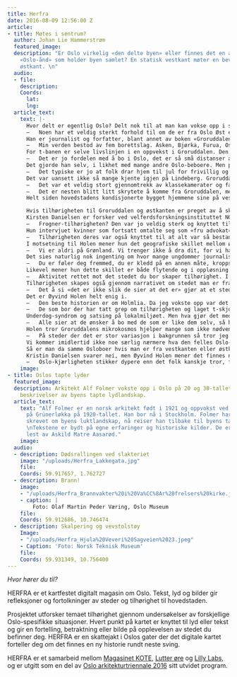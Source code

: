 ```yaml
---
title: Herfra
date: 2016-08-09 12:56:00 Z
article:
- title: Møtes i sentrum?
  author: Johan Lie Hammerstrøm
  featured_image: 
  description: "Er Oslo virkelig «den delte byen» eller finnes det en altoppslukende
    «Oslo-ånd» som holder byen samlet? En statisk vestkant møter en bevegelig og søkende
    østkant. \n"
  audio:
  - file: 
    description: 
    Coords:
      lat: 
      lng: 
  article_text:
    text: |-
      Hvor delt er egentlig Oslo? Delt nok til at man kan vokse opp i samme by og føle at man er fra to forskjellige byer? Når Delillos synger om å gå brisen hjem via Bygdøy Allé rister de på hodet på Tveita? Og stirrer de forlegent på skotuppene oppe på Vinderen når Kenneth Engebretsen rapper om at junkiene på Haugenstua spiser rå kjøttdeig?
      –   Noen har et veldig sterkt forhold til om de er fra Oslo Øst eller Oslo Vest, men like mange har et problematisk forhold til det samme. Jeg tror tilhørigheten til Oslo trumfer det meste, man lærer seg så raskt å bruke hele byen, sier Øyvind Holen.
      Han er journalist og forfatter, blant annet av boken «Groruddalen», som handler om oppvekst og tilhørighet til Oslos mest folkerike bydel. I Holens barndom handlet Groruddalen om et mikrokosmos diktert av drabantbyplanlegging og sporveiens sans for passende lengde mellom stoppesteder.
      –   Min verden bestod av fem borettslag. Asken, Bjørka, Furua, Ospa eller Pilen. Også kjente vi litt vagt til Furuset og Trosterud som var nabostasjonene på t-banen, sier Holen.
      For t-banen er selve livslinjen i en oppvekst i Groruddalen. Den starter som viktig identitetsmarkør i barndommen («Hvilket stopp er du fra?»), til å bli en effektiv integreringsmaskin mellom øst og vest i tenårene.
      –   Det er jo fordelen med å bo i Oslo, det er så små distanser at i det man er gammel nok til å ta t-banen alene så trekker man inn mot sentrum for å utforske resten av byen, sier Holen.
      Det gjorde han selv, i likhet med mange andre Oslo-beboere. Men plutselig er man blitt så gammel at det blir for smått å være fra Lindeberg. For ingen som ikke kommer fra Groruddalen vet hvor det er. Da Holen dro i militæret var han plutselig «fra Oslo» og identiteten til T-banestoppet ble sakte visket ut. Det årlige identitetspåfyllet som de fleste i Norge gjennomgår ved juletider ble han mer eller mindre berøvet.
      –   Det typiske er jo at folk drar hjem til jul for frivillig og ufrivillig møte gamle venner på andre juledag. Men Lindeberg er jo en liten drabantby, så den festen var jo i Oslo sentrum, sier Holen.
      Det var uansett ikke så mange kjente igjen på Lindeberg. Groruddalen var et sted man kjøpte sin første leilighet, men man skulle videre derfra.
      –   Det var et veldig stort gjennomtrekk av klassekamerater og familievenner, man var vant til at de forsvant og flyttet videre, sier Holen som mener den transitoriske følelsen holder seg den dag i dag.
      –   Det er nesten blitt litt skrytete å komme fra Groruddalen, men du skal helst ikke fortsatt bo der hvis du har lykkes da, sier Holen tørt.
      Helt siden hovedstadens kondisjonerte bygget hjemmene sine på vestsiden av byen for å slippe røyken fra fabrikkene langs Akerselva har Oslo operert med klare sosiale skiller. På sitt aller grelleste er forskjellen i forventet levealder nesten 12 år avhengig av hvilke bydeler man sammenlikner med. Og fasiten lå klar allerede i 1994 da FAFO publiserte rapporten «Den delte byen». Det er vanskelig å ikke se for meg at noen av disse sosioøkonomiske faktorene som ligger bak spiller inn i hvilken tilhørighet man bygger til det felles fenomenet Oslo.

      Hvis tilhørigheten til Groruddalen og østkanten er preget av å skulle videre, enten med T-banen til sentrum eller til neste steg på klassestigen, så kan kanskje det motsatte sies for vestkanten?
      Kirsten Danielsen er forsker ved velferdsforskningsinstituttet NOVA og studerte på 80-tallet såkalte «kondisjonerte» Frogner-fruer.
      –   Frogner-tilhørigheten? Den var jo veldig sterk og knyttet til forferdelig mange minner om det «store livet» som riktignok nok var blitt en del mindre etter hvert som alderen tok på, sier Danielsen.
      Hun intervjuet kvinner som fortsatt omtalte seg som «fru advokat» og som bodde i leiligheter hvor kun mannens navn stod på dørskiltet.
      –   Tilhørigheten deres var også knyttet til at alt var så bestandig og at ingen ting var byttet ut. De var på en måte blitt en del av interiøret, sier Danielsen.
      I motsetning til Holen mener hun det geografiske skillet mellom øst og vest er uoverskridbart. Hun tror de færreste fra ungdommer fra Bærum har besøkt Groruddalen og vice versa. Da forfatter Maja Lunde skrev ungdomsromanen «Battle» i 2014 gjorde Nettavisen en enquête med ungdommen fra Fronger og Tveita.
      –   Vi er aldri på Grønland. Vi trenger ikke å dra dit, for vi har alt vi trenger her, sa Frogner-representant Nora Andreassen til avisens utsendte.
      Det sies naturlig nok ingenting om hvor mange ungdommer journalisten intervjuet for å få tak i dette overskriftspoenget, men Tveita-ungdommen svarte med samme mynt: De ville ikke «ha noe å gjøre med de blærete vestkantfolka». Danielsen tror mangelen på integrasjon gjør at man bygger seg et mentalt kart over hvor man er fra.
      –   Du er føler deg fremmed, du er kledd på en annen måte, kroppsspråket ditt er annerledes, dialekten er annerledes. Det er så mange ting som peker ut at du er annerledes, sier Danielsen om hva hun tror skillet består i.
      Likevel mener hun dette skillet er både flytende og i oppløsning. Delvis på grunn av måten man har begynt å bygge tilhørighet på østkanten. Oslo kommunes storstilte prosjekt Groruddalssatsningen går igjen.
      –   Aktivitet rettet mot det stedet du bor skaper tilhørighet. I dag har jeg nettopp vært på et nytt bibliotek på Furuset. Det er så lett tilgjengelig, og det er sted kan oppsøke uten å ha noe spesifikt ærend. Slike åpne steder skaper tilhørighet, sier Danielsen.
      Tilhørigheten skapes også gjennom narrativet om stedet man er fra. Å skulle motbevise folks fordommer forandrer måten man tenker på sitt eget opphavssted.
      –   Det å si «det er ikke slik de sier at det er» gjør at et sted forandrer seg mentalt. Det blir et helt annet sted for deg bare ved at du forteller det, sier Danielsen.
      Det er Øyvind Holen helt enig i.
      –   Den beste historien er om Holmlia. Da jeg vokste opp var det stedet alle vitsene dreide seg om: «Hva lukter banen til Holmlia?». Det var gjenger, trøbbel og ghetto.
      –   De som bor der har tatt grep om tilhørigheten og laget t-skjorter og festivaler og rett og slett skryt opp Holmlia til å bli et sted i verden, sier Holen.
      Underdog-syndrom og satsing på lokalmiljøet. Men hva gjør det med tilhørigheten at Oslo Øst har Norges har mest sammensatte befolkning?
      –   Alle sier at de ønsker å bo med de som er like dem selv, så homogenitet tror jeg er en form for forutsetning for tilhørighet. I noen av drabantbyene er tilhørigheten skapt av et etnisk nettverk, fordi det er så mange fra familien din som der. Så da handler det mer om at man har folk man er glad i nær seg enn akkurat hvor det er, sier Danielsen som også har arbeidet med flere forskningsprosjekter på Romsås og Furuset.
      Holen tror Groruddalens mikrokosmos hjelper mange som ikke nødvendigvis føler seg helt som nordmenn å ha noe «de er fra».
      –   På steder der det er stor variasjon i bakgrunnen så tror jeg selve stedet blir en identitetsmarkør. Jeg tror når du har jugoslavere, somaliere og pakistanere, så føler i alle fall jeg at alle ser på seg selv som de er fra Rommen, Furuset eller Holmlia. Jeg er usikker på om identiteten til Briskeby er så viktig når miljøet er veldig homogent. Jeg vet at det er lettere for folk å si at «jeg er fra Furuset» enn å si «jeg er norsk» for da møter du så mye motstand fordi mange ser på deg som «ikke norsk».
      Vi kommer imidlertid ikke noe særlig nærmere hva den felles Oslo-kjærligheten består i. Sentrum blir av mange avskrevet som en handlegate med Storting og slott, et nasjonalt symbol mer enn en bymarkør. Oslo har til og med to fotballag som ikke kan utstå hverandre – et rivaleri som brenner med de eksakt samme sosioøkonomiske skillelinjene som i resten av debatten.
      Så er man da samme Osloboer hvis man er fra vestkanten eller østkanten? Når det kommer til forskjeller som måles i inntekt og levealder er saken avgjort: Det skal mange Groruddalssatsinger til før vestkantens forsprang er i nærheten av innhentet. Dermed må vi tilbake til de mer esoteriske verdiene – er Oslo-ånden sterk nok til å glatte over skillene?
      Kristin Danielsen svarer nei, men Øyvind Holen mener det finnes noe der ute. Noe som er større og vakrere enn det hoverende bergensere og sutrete trøndere kan forstå når de prater om Oslo i nedsettende ordelag.
      –   Oslo-kjærligheten stikker dypere enn det folk kanskje tror, forskjellen er nok at mange også hater Oslo. Folk som bodde her litt og ikke taklet det. Jeg tror forskjellen fra Bergen og Trondheim er at det er mye lettere å bli Osloboer enn bergenser eller trønder. De mest ihuga Vålerenga-fansene viser seg jo som regel å være innflyttere, sier Holen og smiler.
    image: 
- title: Oslos tapte lyder
  featured_image: 
  description: Arkitekt Alf Folmer vokste opp i Oslo på 20 og 30-tallet. Hør hans
    beskrivelser av byens tapte lydlandskap.
  article_text:
    text: "Alf Folmer er en norsk arkitekt født i 1921 og oppvokst ved Dælenenga idrettsplass
      på Grünerløkka på 1920-tallet. Han bor nå i Stockholm. Folmer har tidligere
      skrevet om byens luktlandskap, nå reiser han tilbake til byens tapte lydverden.
      \nTekstene er bydt på egne erfaringer og historiske kilder. De er redigert og
      lest av Askild Matre Aasarød."
    image: 
  audio:
  - description: Dødsrallingen ved slakteriet
    image: "/uploads/Herfra_Lakkegata.jpg"
    file: 
    Coords: 59.917657, 1.762727
  - description: Brann!
    image:
    - "/uploads/Herfra_Brannvakter%20i%20Va%CC%8Ar%20frelsers%20kirke.jpeg"
    - caption: |
        Foto: Olaf Martin Peder Væring, Oslo Museum
    file: 
    Coords: 59.912686, 10.746474
  - description: Skalpering og vevstolstøy
    Image:
    - "/uploads/Herfra_Hjula%20Veveri%20Sagveien%2023.jpeg"
    - Caption: 'Foto: Norsk Teknisk Museum'
    file: 
    Coords: 59.931349, 10.756400
---
```


*Hvor hører du til?*

HERFRA er et kartfestet digitalt magasin om Oslo. Tekst, lyd og bilder gir refleksjoner og fortolkninger av steder og tilhørighet til hovedstaden.

Prosjektet utforsker temaet tilhørighet gjennom undersøkelser av forskjellige Oslo-spesifikke situasjoner. Hvert punkt på kartet er knyttet til lyd eller tekst og gir en fortelling, betraktning eller bilde på opplevelsen av stedet du befinner deg.
HERFRA er en skattejakt i Oslos gater der det digitale kartet forteller deg om det finnes en ny historie rundt neste sving.

HERFRA er et samarbeid mellom [Magasinet KOTE](http://www.magasinetkote.no/), [Lutter øre](https://lutterore.com/) og [Lilly Labs](http://lillylabs.no/), og er utgitt som en del av [Oslo arkitekturtriennale 2016](http://oslotriennale.no/) sitt utvidet program.